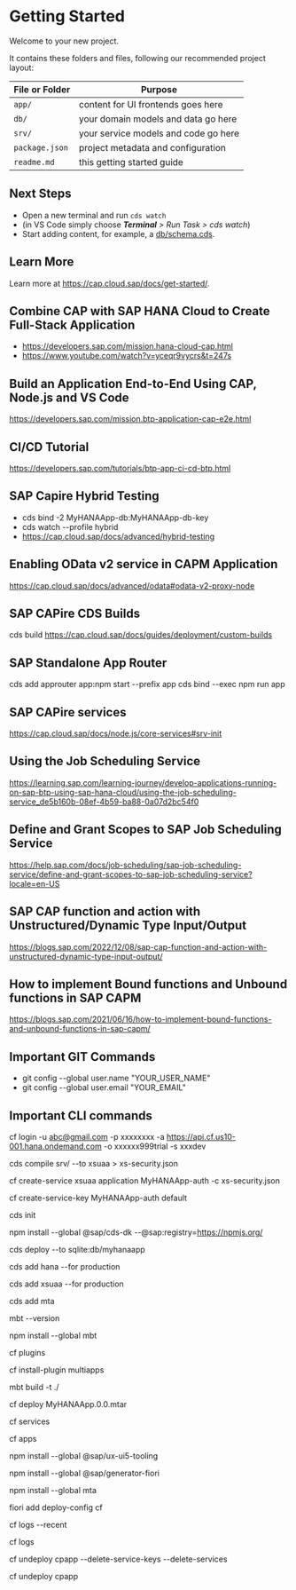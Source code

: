 # Getting Started

Welcome to your new project.

It contains these folders and files, following our recommended project layout:

File or Folder | Purpose
---------|----------
`app/` | content for UI frontends goes here
`db/` | your domain models and data go here
`srv/` | your service models and code go here
`package.json` | project metadata and configuration
`readme.md` | this getting started guide


## Next Steps

- Open a new terminal and run `cds watch` 
- (in VS Code simply choose _**Terminal** > Run Task > cds watch_)
- Start adding content, for example, a [db/schema.cds](db/schema.cds).


## Learn More
Learn more at https://cap.cloud.sap/docs/get-started/.

## Combine CAP with SAP HANA Cloud to Create Full-Stack Application
- https://developers.sap.com/mission.hana-cloud-cap.html
- https://www.youtube.com/watch?v=yceqr9vycrs&t=247s

## Build an Application End-to-End Using CAP, Node.js and VS Code
https://developers.sap.com/mission.btp-application-cap-e2e.html

## CI/CD Tutorial
https://developers.sap.com/tutorials/btp-app-ci-cd-btp.html

## SAP Capire Hybrid Testing
- cds bind -2  MyHANAApp-db:MyHANAApp-db-key
- cds watch --profile hybrid
- https://cap.cloud.sap/docs/advanced/hybrid-testing

## Enabling OData v2 service in CAPM Application
https://cap.cloud.sap/docs/advanced/odata#odata-v2-proxy-node

## SAP CAPire CDS Builds
cds build
https://cap.cloud.sap/docs/guides/deployment/custom-builds

## SAP Standalone App Router
cds add approuter
app:npm start --prefix app
cds bind --exec npm run app

## SAP CAPire services
https://cap.cloud.sap/docs/node.js/core-services#srv-init

## Using the Job Scheduling Service
https://learning.sap.com/learning-journey/develop-applications-running-on-sap-btp-using-sap-hana-cloud/using-the-job-scheduling-service_de5b160b-08ef-4b59-ba88-0a07d2bc54f0

## Define and Grant Scopes to SAP Job Scheduling Service
https://help.sap.com/docs/job-scheduling/sap-job-scheduling-service/define-and-grant-scopes-to-sap-job-scheduling-service?locale=en-US

## SAP CAP function and action with Unstructured/Dynamic Type Input/Output
https://blogs.sap.com/2022/12/08/sap-cap-function-and-action-with-unstructured-dynamic-type-input-output/

## How to implement Bound functions and Unbound functions in SAP CAPM
https://blogs.sap.com/2021/06/16/how-to-implement-bound-functions-and-unbound-functions-in-sap-capm/

## Important GIT Commands
- git config --global user.name "YOUR_USER_NAME"
- git config --global user.email "YOUR_EMAIL"

## Important CLI commands
cf login -u abc@gmail.com -p xxxxxxxx -a https://api.cf.us10-001.hana.ondemand.com -o xxxxxx999trial -s xxxdev

cds compile srv/ --to xsuaa > xs-security.json

cf create-service xsuaa application MyHANAApp-auth -c xs-security.json

cf create-service-key MyHANAApp-auth default  

cds init

npm install --global @sap/cds-dk --@sap:registry=https://npmjs.org/

cds deploy --to sqlite:db/myhanaapp 

cds add hana --for production

cds add xsuaa --for production

cds add mta

mbt --version

npm install --global mbt

cf plugins

cf install-plugin multiapps

mbt build -t ./

cf deploy MyHANAApp.0.0.mtar

cf services

cf apps

npm install --global @sap/ux-ui5-tooling

npm install --global @sap/generator-fiori

npm install --global mta

fiori add deploy-config cf

cf logs --recent <appname>

cf logs <appname>

cf undeploy cpapp --delete-service-keys --delete-services

cf undeploy cpapp








